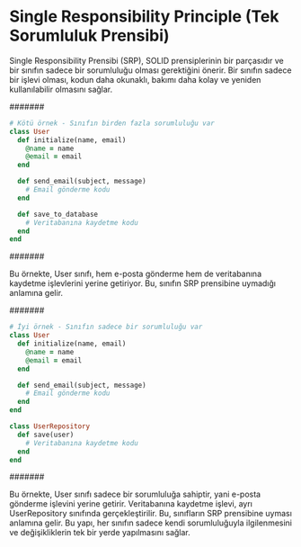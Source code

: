 # Single Responsibility Principle (Tek Sorumluluk Prensibi)

Single Responsibility Prensibi (SRP), SOLID prensiplerinin bir parçasıdır ve bir sınıfın sadece bir sorumluluğu olması gerektiğini önerir.
Bir sınıfın sadece bir işlevi olması, kodun daha okunaklı, bakımı daha kolay ve yeniden kullanılabilir olmasını sağlar.

#######
```ruby
# Kötü örnek - Sınıfın birden fazla sorumluluğu var
class User
  def initialize(name, email)
    @name = name
    @email = email
  end

  def send_email(subject, message)
    # Email gönderme kodu
  end

  def save_to_database
    # Veritabanına kaydetme kodu
  end
end
```
#######

Bu örnekte, User sınıfı, hem e-posta gönderme hem de veritabanına kaydetme işlevlerini yerine getiriyor.
Bu, sınıfın SRP prensibine uymadığı anlamına gelir.

#######
```ruby
# İyi örnek - Sınıfın sadece bir sorumluluğu var
class User
  def initialize(name, email)
    @name = name
    @email = email
  end

  def send_email(subject, message)
    # Email gönderme kodu
  end
end

class UserRepository
  def save(user)
    # Veritabanına kaydetme kodu
  end
end
```
#######

Bu örnekte, User sınıfı sadece bir sorumluluğa sahiptir, yani e-posta gönderme işlevini yerine getirir.
Veritabanına kaydetme işlevi, ayrı UserRepository sınıfında gerçekleştirilir.
Bu, sınıfların SRP prensibine uyması anlamına gelir.
Bu yapı, her sınıfın sadece kendi sorumluluğuyla ilgilenmesini ve değişikliklerin tek bir yerde yapılmasını sağlar.
